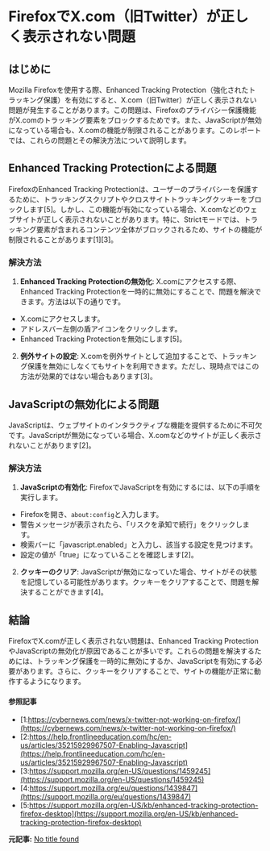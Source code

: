 # FirefoxでX.com（旧Twitter）が正しく表示されない問題

## はじめに

Mozilla Firefoxを使用する際、Enhanced Tracking Protection（強化されたトラッキング保護）を有効にすると、X.com（旧Twitter）が正しく表示されない問題が発生することがあります。この問題は、Firefoxのプライバシー保護機能がX.comのトラッキング要素をブロックするためです。また、JavaScriptが無効になっている場合も、X.comの機能が制限されることがあります。このレポートでは、これらの問題とその解決方法について説明します。

## Enhanced Tracking Protectionによる問題

FirefoxのEnhanced Tracking Protectionは、ユーザーのプライバシーを保護するために、トラッキングスクリプトやクロスサイトトラッキングクッキーをブロックします[5]。しかし、この機能が有効になっている場合、X.comなどのウェブサイトが正しく表示されないことがあります。特に、Strictモードでは、トラッキング要素が含まれるコンテンツ全体がブロックされるため、サイトの機能が制限されることがあります[1][3]。

### 解決方法

1. **Enhanced Tracking Protectionの無効化**: X.comにアクセスする際、Enhanced Tracking Protectionを一時的に無効にすることで、問題を解決できます。方法は以下の通りです。
 - X.comにアクセスします。
 - アドレスバー左側の盾アイコンをクリックします。
 - Enhanced Tracking Protectionを無効にします[5]。

2. **例外サイトの設定**: X.comを例外サイトとして追加することで、トラッキング保護を無効にしなくてもサイトを利用できます。ただし、現時点ではこの方法が効果的ではない場合もあります[3]。

## JavaScriptの無効化による問題

JavaScriptは、ウェブサイトのインタラクティブな機能を提供するために不可欠です。JavaScriptが無効になっている場合、X.comなどのサイトが正しく表示されないことがあります[2]。

### 解決方法

1. **JavaScriptの有効化**: FirefoxでJavaScriptを有効にするには、以下の手順を実行します。
 - Firefoxを開き、`about:config`と入力します。
 - 警告メッセージが表示されたら、「リスクを承知で続行」をクリックします。
 - 検索バーに「javascript.enabled」と入力し、該当する設定を見つけます。
 - 設定の値が「true」になっていることを確認します[2]。

2. **クッキーのクリア**: JavaScriptが無効になっていた場合、サイトがその状態を記憶している可能性があります。クッキーをクリアすることで、問題を解決することができます[4]。

## 結論

FirefoxでX.comが正しく表示されない問題は、Enhanced Tracking ProtectionやJavaScriptの無効化が原因であることが多いです。これらの問題を解決するためには、トラッキング保護を一時的に無効にするか、JavaScriptを有効にする必要があります。さらに、クッキーをクリアすることで、サイトの機能が正常に動作するようになります。

#### 参照記事
- [1:https://cybernews.com/news/x-twitter-not-working-on-firefox/](https://cybernews.com/news/x-twitter-not-working-on-firefox/)
- [2:https://help.frontlineeducation.com/hc/en-us/articles/35215929967507-Enabling-Javascript](https://help.frontlineeducation.com/hc/en-us/articles/35215929967507-Enabling-Javascript)
- [3:https://support.mozilla.org/en-US/questions/1459245](https://support.mozilla.org/en-US/questions/1459245)
- [4:https://support.mozilla.org/eu/questions/1439847](https://support.mozilla.org/eu/questions/1439847)
- [5:https://support.mozilla.org/en-US/kb/enhanced-tracking-protection-firefox-desktop](https://support.mozilla.org/en-US/kb/enhanced-tracking-protection-firefox-desktop)


**元記事:** [No title found](https://x.com/hashtag/WOODFACTOR?src=hashtag_click)